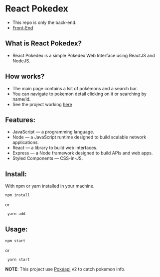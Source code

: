 # React Pokedex

- This repo is only the back-end.
- [Front-End](https://github.com/romaniaph/react-pokedex)

## What is React Pokedex?
 - React Pokedex is a simple Pokedex Web Interface using ReactJS and NodeJS.
 
 ## How works?
 - The main page contains a lsit of pokémons and a search bar. 
 - You can navigate to pokemon detail clicking on it or searching by name/id.
 - See the project working [here](https://pedro-pokedex.netlify.com)
 
 ## Features: 
 - JavaScript — a programming language.
 - Node — a JavaScript runtime designed to build scalable network applications.
 - React — a library to build web interfaces.
 - Express — a Node framework designed to build APIs and web apps.
 - Styled Components — CSS-in-JS.
 
## Install:
With npm or yarn installed in your machine.

  ```sh
  npm install
  ```
 or 
 ```sh
  yarn add
  ```
  
## Usage:


   ```sh
   npm start
   ```
  or
  ```sh
   yarn start
   ```
  
**NOTE**: This project use [Pokéapi](https://pokeapi.co/) v2 to catch pokemon info.
